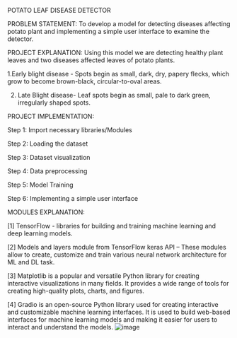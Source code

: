 POTATO LEAF DISEASE DETECTOR 

PROBLEM STATEMENT: To develop a model for detecting diseases affecting potato plant and implementing a simple user interface to examine the detector.

PROJECT EXPLANATION: Using this model we are detecting healthy plant leaves and two diseases affected leaves of potato plants.

1.Early blight  disease - Spots begin as small, dark, dry, papery flecks, which grow to become brown-black, circular-to-oval areas. 

2. Late Blight disease- Leaf spots begin as small, pale to dark green,   irregularly shaped spots.

PROJECT IMPLEMENTATION: 
 
  Step 1: Import necessary libraries/Modules
  
  Step 2: Loading the dataset 
  
  Step 3: Dataset visualization
  
  Step 4: Data preprocessing
  
  Step 5: Model Training
  
  Step 6: Implementing a simple user interface

MODULES EXPLANATION:

  [1] TensorFlow - libraries for building and training machine learning and deep learning models. 

  [2] Models and layers  module from TensorFlow keras API – 
These modules allow to create, customize and train various neural network architecture for ML and DL task. 

  [3] Matplotlib is a popular and versatile Python library for creating interactive visualizations in many fields. It provides a wide range of tools for creating high-quality plots, charts, and figures.

  [4] Gradio is an open-source Python library used for creating interactive and customizable machine learning interfaces. It is used to build web-based interfaces for machine learning models and  making it easier for users to interact and understand the models.
![image](https://github.com/Fathimaamjath/Potato-leaf-disease-detector-using-Gradio/assets/45959026/4df0d71b-6b2f-473a-90cc-f1d8a6c99205)




